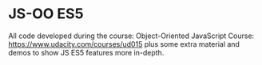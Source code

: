 # JS-OO ES5

All code developed during the course: Object-Oriented JavaScript Course: https://www.udacity.com/courses/ud015
plus some extra material and demos to show JS ES5 features more in-depth.
